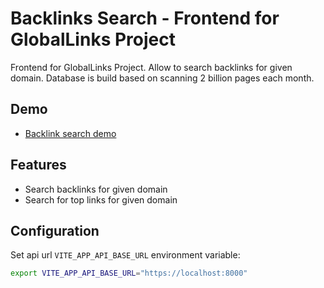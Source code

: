 # Backlinks Search - Frontend for GlobalLinks Project

Frontend for GlobalLinks Project. Allow to search backlinks for given domain. Database is build based on scanning 2 billion pages each month.

## Demo

- [Backlink search demo](https://krisdevhub.com/dev/backlink-search/)


## Features

- Search backlinks for given domain
- Search for top links for given domain

## Configuration

Set api url `VITE_APP_API_BASE_URL` environment variable:

```sh
export VITE_APP_API_BASE_URL="https://localhost:8000"
```
